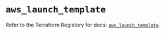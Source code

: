 # `aws_launch_template`

Refer to the Terraform Registory for docs: [`aws_launch_template`](https://www.terraform.io/docs/providers/aws/r/launch_template).
